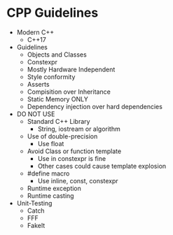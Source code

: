 # CPP Guidelines

- Modern C++
  - C++17
- Guidelines
  - Objects and Classes
  - Constexpr 
  - Mostly Hardware Independent
  - Style conformity
  - Asserts
  - Compisition over Inheritance
  - Static Memory ONLY
  - Dependency injection over hard dependencies
- DO NOT USE
  - Standard C++ Library
    - String, iostream or algorithm
  - Use of double-precision
    - Use float
  - Avoid Class or function template
    - Use in constexpr is fine
    - Other cases could cause template explosion
  - #define macro
    - Use inline, const, constexpr
  - Runtime exception
  - Runtime casting
- Unit-Testing
  - Catch
  - FFF
  - FakeIt

